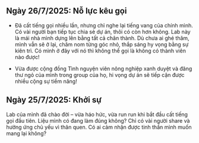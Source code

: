 ## Ngày 26/7/2025: Nỗ lực kêu gọi
- Đã cất tiếng gọi nhiều lần, nhưng chỉ nghe lại tiếng vang của chính mình. Có vài người bạn tiếp tục chia sẻ dự án, thôi có còn hơn không. Lab này là mái nhà mình dựng lên bằng tất cả chân thành. Dù chưa ai ghé thăm, mình vẫn sẽ ở lại, chăm nom từng góc nhỏ, thắp sáng hy vọng bằng sự kiên trì. Có mình ở đây với nó thì không thể gọi là không có thành viên nào được!

- Vừa được cộng đồng Tình nguyện viên nông nghiệp xanh duyệt và đăng thư ngỏ của mình trong group của họ, hi vọng dự án sẽ tiếp cận được nhiều cộng sự tiềm năng!

## Ngày 25/7/2025: Khởi sự
Lab của mình đã chào đời – vừa háo hức, vừa run run khi bắt đầu cất tiếng gọi đầu tiên. Liệu mình có đang làm đúng không? Chỉ có vài người share và hưởng ứng chủ yếu vì thân quen. Có ai cảm nhận được tinh thần mình muốn mang lại không?
